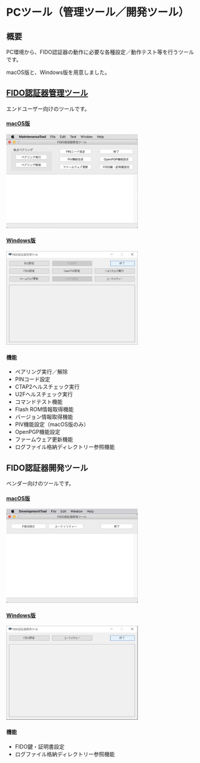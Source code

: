 # PCツール（管理ツール／開発ツール）

## 概要
PC環境から、FIDO認証器の動作に必要な各種設定／動作テスト等を行うツールです。

macOS版と、Windows版を用意しました。

## [FIDO認証器管理ツール](../MaintenanceTool/MNTTOOL.md)
エンドユーザー向けのツールです。

#### [macOS版](../MaintenanceTool/macOSApp/MNTTOOL.md)
<img src="assets/0001.jpg" width="350">

#### [Windows版](../MaintenanceTool/WindowsExe/MNTTOOL.md)
<img src="assets/0002.jpg" width="350">


#### 機能
* ペアリング実行／解除
* PINコード設定
* CTAP2ヘルスチェック実行
* U2Fヘルスチェック実行
* コマンドテスト機能
* Flash ROM情報取得機能
* バージョン情報取得機能
* PIV機能設定（macOS版のみ）
* OpenPGP機能設定
* ファームウェア更新機能
* ログファイル格納ディレクトリー参照機能

## FIDO認証器開発ツール
ベンダー向けのツールです。

#### [macOS版](../MaintenanceTool/macOSApp/DEVTOOL.md)
<img src="../MaintenanceTool/macOSApp/assets08/0001.jpg" width="350">

#### [Windows版](../MaintenanceTool/WindowsExe/DEVTOOL.md)
<img src="../MaintenanceTool/WindowsExe/assets08/0001.jpg" width="350">

#### 機能
* FIDO鍵・証明書設定
* ログファイル格納ディレクトリー参照機能
